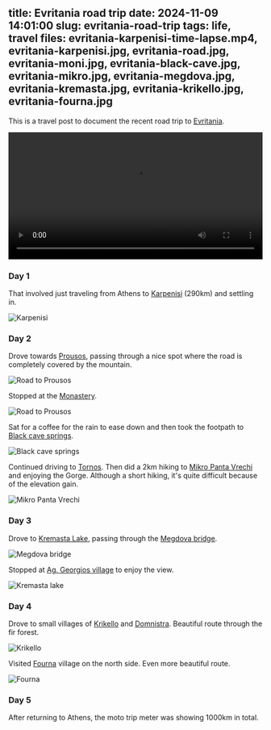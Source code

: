 title: Evritania road trip
date: 2024-11-09 14:01:00
slug: evritania-road-trip
tags: life, travel
files: evritania-karpenisi-time-lapse.mp4, evritania-karpenisi.jpg, evritania-road.jpg, evritania-moni.jpg, evritania-black-cave.jpg, evritania-mikro.jpg, evritania-megdova.jpg, evritania-kremasta.jpg, evritania-krikello.jpg, evritania-fourna.jpg
---

This is a travel post to document the recent road trip to [Evritania](https://en.wikipedia.org/wiki/Evrytania).

<video width="100%" controls>
  <source src="evritania-karpenisi-time-lapse.mp4" type="video/mp4">
</video>

### Day 1

That involved just traveling from Athens to [Karpenisi](https://www.openstreetmap.org/node/136440062) (290km) and settling in.

![Karpenisi](evritania-karpenisi.jpg)

### Day 2

Drove towards [Prousos](https://www.openstreetmap.org/node/1184796273), passing through a nice spot where the road is completely covered by the mountain.

![Road to Prousos](evritania-road.jpg)

Stopped at the [Monastery](https://en.wikipedia.org/wiki/Prousou_Monastery).

![Road to Prousos](evritania-moni.jpg)

Sat for a coffee for the rain to ease down and then took the footpath to [Black cave springs](https://www.openstreetmap.org/way/550868507).

![Black cave springs](evritania-black-cave.jpg)

Continued driving to [Tornos](https://www.openstreetmap.org/node/1227020508). Then did a 2km hiking to [Mikro Panta Vrechi](https://www.openstreetmap.org/node/5320213720) and enjoying the Gorge. Although a short hiking, it's quite difficult because of the elevation gain.

![Mikro Panta Vrechi](evritania-mikro.jpg)

### Day 3

Drove to [Kremasta Lake](https://www.openstreetmap.org/relation/36275), passing through the [Megdova bridge](https://www.openstreetmap.org/way/105753265).

![Megdova bridge](evritania-megdova.jpg)

Stopped at [Ag. Georgios village](https://osm.org/go/xb8zpESgb?m=) to enjoy the view.

![Kremasta lake](evritania-kremasta.jpg)

### Day 4

Drove to small villages of [Krikello](https://www.openstreetmap.org/node/1226800720) and [Domnistra](https://www.openstreetmap.org/node/1226777182). Beautiful route through the fir forest.

![Krikello](evritania-krikello.jpg)

Visited [Fourna](https://www.openstreetmap.org/node/1229281330) village on the north side. Even more beautiful route.

![Fourna](evritania-fourna.jpg)

### Day 5

After returning to Athens, the moto trip meter was showing 1000km in total.
